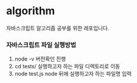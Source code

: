 # algorithm

자바스크립트 알고리즘 공부를 위한 레포입니다.

### 자바스크립트 파일 실행방법

1. node -v 버전확인 진행
2. cd tests/ 실행하고자 하는 파일 디렉토리로 이동
3. node test.js node 뒤에 실행하고자 하는 파일명 입력
